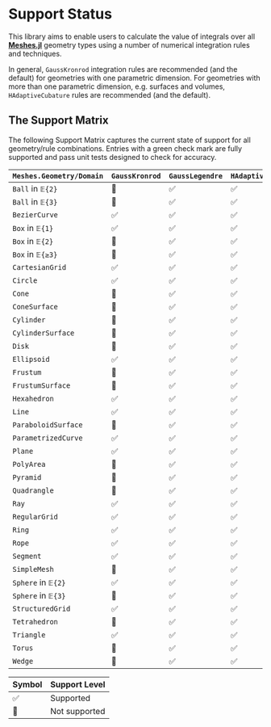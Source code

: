 # Support Status

This library aims to enable users to calculate the value of integrals over all
[**Meshes.jl**](https://github.com/JuliaGeometry/Meshes.jl) geometry types using
a number of numerical integration rules and techniques.

In general, `GaussKronrod` integration rules are recommended (and the default) for
geometries with one parametric dimension. For geometries with more than one
parametric dimension, e.g. surfaces and volumes, `HAdaptiveCubature` rules are
recommended (and the default).

## The Support Matrix

The following Support Matrix captures the current state of support for all geometry/rule
combinations. Entries with a green check mark are fully supported and pass unit tests
designed to check for accuracy.

| `Meshes.Geometry/Domain` | `GaussKronrod` | `GaussLegendre` | `HAdaptiveCubature` |
|----------|----------------|---------------|---------------------|
| `Ball` in `𝔼{2}` | 🛑 | ✅ | ✅ |
| `Ball` in `𝔼{3}` | 🛑 | ✅ | ✅ |
| `BezierCurve` | ✅ | ✅ | ✅ |
| `Box` in `𝔼{1}` | ✅ | ✅ | ✅ |
| `Box` in `𝔼{2}` | 🛑 | ✅ | ✅ |
| `Box` in `𝔼{≥3}` | 🛑 | ✅ | ✅ |
| `CartesianGrid` | ✅ | ✅ | ✅ |
| `Circle` | ✅ | ✅ | ✅ |
| `Cone` | 🛑 | ✅ | ✅ |
| `ConeSurface` | 🛑 | ✅ | ✅ |
| `Cylinder` | 🛑 | ✅ | ✅ |
| `CylinderSurface` | 🛑 | ✅ | ✅ |
| `Disk` | 🛑 | ✅ | ✅ |
| `Ellipsoid` | ✅ | ✅ | ✅ |
| `Frustum` | 🛑 | ✅ | ✅ |
| `FrustumSurface` | 🛑 | ✅ | ✅ |
| `Hexahedron` | ✅ | ✅ | ✅ |
| `Line` | ✅ | ✅ | ✅ |
| `ParaboloidSurface` | 🛑 | ✅ | ✅ |
| `ParametrizedCurve` | ✅ | ✅ | ✅ |
| `Plane` | ✅ | ✅ | ✅ |
| `PolyArea` | 🛑 | ✅ | ✅ |
| `Pyramid` | 🛑 | ✅ | ✅ |
| `Quadrangle` | 🛑 | ✅ | ✅ |
| `Ray` | ✅ | ✅ | ✅ |
| `RegularGrid` | ✅ | ✅ | ✅ |
| `Ring` | ✅ | ✅ | ✅ |
| `Rope` | ✅ | ✅ | ✅ |
| `Segment` | ✅ | ✅ | ✅ |
| `SimpleMesh` | 🛑 | ✅ | ✅ |
| `Sphere` in `𝔼{2}` | ✅ | ✅ | ✅ |
| `Sphere` in `𝔼{3}` | 🛑 | ✅ | ✅ |
| `StructuredGrid` | ✅ | ✅ | ✅ |
| `Tetrahedron` | 🛑 | ✅ | ✅ |
| `Triangle` | ✅ | ✅ | ✅ |
| `Torus` | 🛑 | ✅ | ✅ |
| `Wedge` | 🛑 | ✅ | ✅ |

| Symbol | Support Level |
|--------|---------|
| ✅ | Supported |
| 🛑 | Not supported |
